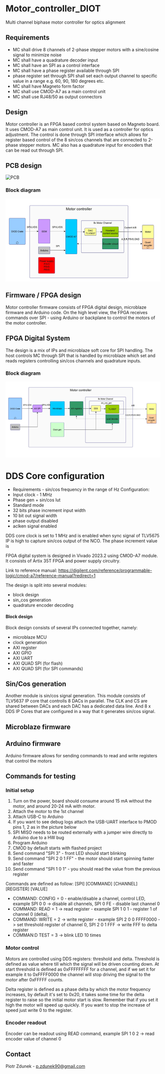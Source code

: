 # Motor_controller_DIOT
Multi channel biphase motor controller for optics alignment

## Requirements
- MC shall drive 8 channels of 2-phase stepper motors with a sine/cosine signal to minimize noise
- MC shall have a quadrature decoder input
- MC shall have an SPI as a control interface 
- MC shall have a phase register available through SPI  
- phase register set through SPI shall set each output channel to specific value in a range e.g. 60, 90, 180 degrees etc.
- MC shall have Magneto form factor
- MC shall use CMOD-A7 as a main control unit
- MC shall use RJ48/50 as output connectors 


## Design
Motor controller is an FPGA based control system based on Magneto board. It uses CMOD-A7 as main control unit. 
It is used as a controller for optics adjustment. The control is done through SPI interface which allows for register based 
control of the 8 sin/cos channels that are connected to 2-phase stepper motors. 
MC also has a quadrature input for encoders that can be read out through SPI.  


## PCB design
![PCB](/Doc/Raport%203/Photos/IMG_0665.png)

### Block diagram
![Diagram](/Doc/Raport%202/diagram.jpg)

## Firmware / FPGA design

Motor controller firmware consists of FPGA digital design, microblaze firmware and Arduino code. 
On the high level view, the FPGA receives commands over SPI - using Arduino or backplane to control the motors of the motor controller. 

## FPGA Digital System
The design is a mix of IPs and microblaze soft core for SPI handling. The host controls MC through SPI that is handled by microblaze which set and reads registers controlling sin/cos channels and quadrature inputs. 

### Block diagram
![Diagram](/Doc/Raport%202/fpga.jpg)


# DDS Core configuration 
- Requirements - sin/cos frequency in the range of Hz
Configuration:
- Input clock - 1 MHz
- Phase gen + sin/cos lut 
- Standard mode
- 32 bits phase increment input width
- 10 bit out signal width
- phase output disabled
- aclken signal enabled

DDS core clock is set to 1 MHz and is enabled when sync signal of TLV5675 IP is high to capture sin/cos output of the NCO. The phase increment value is 

FPGA digital system is designed in Vivado 2023.2 using CMOD-A7 module. It consists of Artix 35T FPGA and power supply circuitry. 

Link to reference manual: https://digilent.com/reference/programmable-logic/cmod-a7/reference-manual?redirect=1

The design is split into several modules:
- block design
- sin_cos generation
- quadrature encoder decoding

#### Block design

Block design consists of several IPs connected together, namely:
- microblaze MCU
- clock generation
- AXI register 
- AXI GPIO
- AXI UART
- AXI QUAD SPI (for flash)
- AXI QUAD SPI (for SPI commands)

## Sin/Cos generation
Another module is sin/cos signal generation. This module consists of TLV5637 IP core that controlls 8 DACs in parallel. The CLK and CS are shared between DACs and each DAC has a dedicated data line. And 8 x DDS IP Cores that are configured in a way that it generates sin/cos signal. 

## Microblaze firmware

## Arduino firmware
Arduino firmware allows for sending commands to read and write registers that control the motors

## Commands for testing 

### Initial setup
1. Turn on the power, board should consume around 15 mA without the motor, and around 20-24 mA with motor.
2. Attach the motor to the 1st channel
3. Attach USB-C to Arduino
4. If you want to see debug logs attach the USB-UART interface to PMOD pins 1, 2 as in the picture below
5. SPI MISO needs to be routed externally with a jumper wire directly to Arduino due to a HW bug
6. Program Arduino
7. CMOD by default starts with flashed project
8. Send command "SPI 3" - front LED should start blinking
9. Send command "SPI 2 0 1 FF" - the motor should start spinning faster and faster
10. Send command "SPI 1 0 1" - you should read the value from the previous register


Commands are defined as follow:
[SPI] [COMMAND] [CHANNEL] [REGISTER] [VALUE] 

- COMMAND: CONFIG = 0 - enable/disable a channel, control LED, example SPI 0 0 -> disable all channels, SPI 0 FE - disable last channel 0
- COMMAND: READ = 1 -> read register - example SPI 1 0 1 - register 1 of channel 0 (delta), 
- COMMAND: WRITE = 2 -> write register - example SPI 2 0 0 FFFF0000 -> set threshold register of channel 0, SPI 2 0 1 FFF -> write FFF to delta register
- COMMAN:D TEST = 3 -> blink LED 10 times

### Motor control
Motors are controlled using DDS registers: threshold and delta. Threshold is defined as value where till which the signal will be driven counting down. At start threshold is defined as 0xFFFFFFFF for a channel, and if we set it for example it to 0xFFFF0000 the channel will stop driving the signal to the motor after 0xFFFFF counts. 

Delta register is defined as a phase delta by which the motor frequency increases, by default it's set to 0x20, it takes
some time for the delta register to raise so the initial motor start is slow. Remember that if you set it high the motor will 
speed up quickly. If you want to stop the increase of speed just write 0 to the register. 

### Encoder readout
Encoder can be readout using READ command, example SPI 1 0 2 -> read encoder value of channel 0

## Contact
Piotr Zdunek - p.zdunek90@gmail.com

